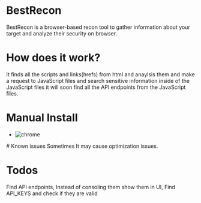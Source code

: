 # BestRecon
BestRecon is a browser-based recon tool to gather information about your target and analyze their security on browser.

# How does it work?

It finds all the scripts and links(hrefs) from html and anaylsis them and make a request to JavaScript files and search sensitive information inside of the JavaScript files it will soon find all the API endpoints from the JavaScript files.

# Manual Install

- ![chrome](https://ibb.co/FHq3sGs)

# Known issues
Sometimes It may cause optimization issues.

# Todos
Find API endpoints,
Instead of consoling them show them in UI,
Find API_KEYS and check if they are valid
